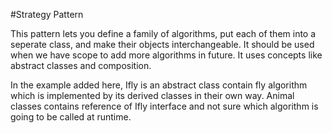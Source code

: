 #Strategy Pattern

This pattern lets you define a family of algorithms, put each of them into a seperate class, and make their objects interchangeable.
It should be used when we have scope to add more algorithms in future.
It uses concepts like abstract classes and composition.

In the example added here, Ifly is an abstract class contain fly algorithm which is implemented by its derived classes in their own way. 
Animal classes contains reference of Ifly interface and not sure which algorithm is going to be called at runtime.
